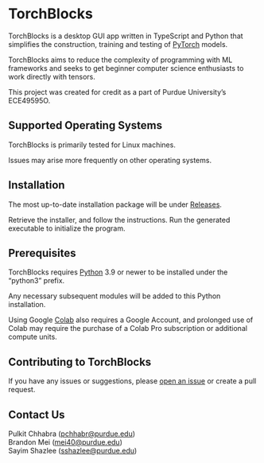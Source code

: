 # TorchBlocks

TorchBlocks is a desktop GUI app written in TypeScript and Python that simplifies the construction, training and testing of [PyTorch](https://pytorch.org/) models. 

TorchBlocks aims to reduce the complexity of programming with ML frameworks and seeks to get beginner computer science enthusiasts to work directly with tensors. 

This project was created for credit as a part of Purdue University’s ECE49595O. 

## Supported Operating Systems

TorchBlocks is primarily tested for Linux machines. 

Issues may arise more frequently on other operating systems. 

## Installation

The most up-to-date installation package will be under [Releases](https://github.com/mei40/torchblocks/releases).

Retrieve the installer, and follow the instructions. Run the generated executable to initialize the program. 

## Prerequisites

TorchBlocks requires [Python](https://www.python.org/downloads/) 3.9 or newer to be installed under the “python3” prefix.

Any necessary subsequent modules will be added to this Python installation. 

Using Google [Colab](https://colab.research.google.com) also requires a Google Account, and prolonged use of Colab may require the purchase of a Colab Pro subscription or additional compute units. 

## Contributing to TorchBlocks

If you have any issues or suggestions, please [open an issue](https://github.com/mei40/torchblocks/issues/new/choose) or create a pull request.

## Contact Us

Pulkit Chhabra (pchhabr@purdue.edu)  
Brandon Mei (mei40@purdue.edu)  
Sayim Shazlee (sshazlee@purdue.edu) 